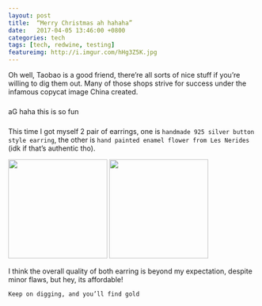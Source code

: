 ```yaml
---
layout: post
title:  “Merry Christmas ah hahaha”
date:   2017-04-05 13:46:00 +0800
categories: tech
tags: [tech, redwine, testing]
featureimg: http://i.imgur.com/hHg3Z5K.jpg
---
```

Oh well, Taobao is a good friend, there’re all sorts of nice stuff if you’re willing to dig them out. Many of those shops strive for success under the infamous copycat image China created.

<!-- more -->

###
aG haha this is so fun
###

This time I got myself 2 pair of earrings, one is `handmade 925 silver button style earring`, the other is `hand painted enamel flower from Les Nerides` (idk if that’s authentic tho).

<img src="http://i.imgur.com/2ADWtRO.jpg" width="200">

<img src="http://i.imgur.com/rUpOznp.jpg?1" width="200">

I think the overall quality of both earring is beyond my expectation, despite minor flaws, but hey, its affordable!

`Keep on digging, and you’ll find gold`